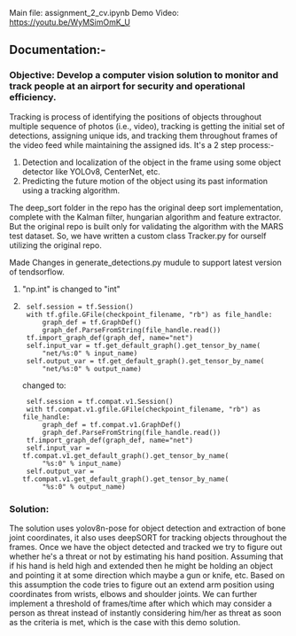 Main file: assignment_2_cv.ipynb
Demo Video: https://youtu.be/WyMSimOmK_U
## Documentation:-

### Objective: Develop a computer vision solution to monitor and track people at an airport for security and operational efficiency.

Tracking is process of identifying the positions of objects throughout multiple sequence of photos (i.e., video), tracking is getting the initial set of detections, assigning unique ids, and tracking them throughout frames of the video feed while maintaining the assigned ids. It's a 2 step process:-

1. Detection and localization of the object in the frame using some object detector like YOLOv8, CenterNet, etc.
2. Predicting the future motion of the object using its past information using a tracking algorithm.

The deep_sort folder in the repo has the original deep sort implementation, complete with the Kalman filter, hungarian algorithm and feature extractor. But the original repo is built only for validating the algorithm with the MARS test dataset. So, we have written a custom class Tracker.py for ourself utilizing the original repo.

Made Changes in generate_detections.py mudule to support latest version of tendsorflow.
1. "np.int" is changed to "int"

2.      self.session = tf.Session()
        with tf.gfile.GFile(checkpoint_filename, "rb") as file_handle:
            graph_def = tf.GraphDef()
            graph_def.ParseFromString(file_handle.read())
        tf.import_graph_def(graph_def, name="net")
        self.input_var = tf.get_default_graph().get_tensor_by_name(
            "net/%s:0" % input_name)
        self.output_var = tf.get_default_graph().get_tensor_by_name(
            "net/%s:0" % output_name)

    changed to:

        self.session = tf.compat.v1.Session()
        with tf.compat.v1.gfile.GFile(checkpoint_filename, "rb") as file_handle:
            graph_def = tf.compat.v1.GraphDef()
            graph_def.ParseFromString(file_handle.read())
        tf.import_graph_def(graph_def, name="net")
        self.input_var = tf.compat.v1.get_default_graph().get_tensor_by_name(
            "%s:0" % input_name)
        self.output_var = tf.compat.v1.get_default_graph().get_tensor_by_name(
            "%s:0" % output_name)


### Solution:
The solution uses yolov8n-pose for object detection and extraction of bone joint coordinates, it also uses deepSORT for tracking objects throughout the frames.
Once we have the object detected and tracked we try to figure out whether he's a threat or not by estimating his hand position. Assuming that if his hand is held high and extended 
then he might be holding an object and pointing it at some direction which maybe a gun or knife, etc.
Based on this assumption the code tries to figure out an extend arm position using coordinates from wrists, elbows and shoulder joints.
We can further implement a threshold of frames/time after which which may consider a person as threat instead of instantly considering him/her as threat 
as soon as the criteria is met, which is the case with this demo solution.

